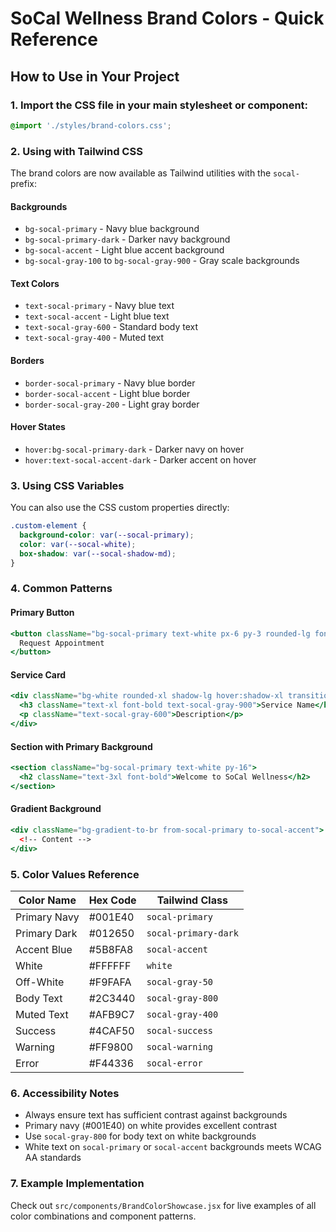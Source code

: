 # SoCal Wellness Brand Colors - Quick Reference

## How to Use in Your Project

### 1. Import the CSS file in your main stylesheet or component:
```css
@import './styles/brand-colors.css';
```

### 2. Using with Tailwind CSS

The brand colors are now available as Tailwind utilities with the `socal-` prefix:

#### Backgrounds
- `bg-socal-primary` - Navy blue background
- `bg-socal-primary-dark` - Darker navy background
- `bg-socal-accent` - Light blue accent background
- `bg-socal-gray-100` to `bg-socal-gray-900` - Gray scale backgrounds

#### Text Colors
- `text-socal-primary` - Navy blue text
- `text-socal-accent` - Light blue text  
- `text-socal-gray-600` - Standard body text
- `text-socal-gray-400` - Muted text

#### Borders
- `border-socal-primary` - Navy blue border
- `border-socal-accent` - Light blue border
- `border-socal-gray-200` - Light gray border

#### Hover States
- `hover:bg-socal-primary-dark` - Darker navy on hover
- `hover:text-socal-accent-dark` - Darker accent on hover

### 3. Using CSS Variables

You can also use the CSS custom properties directly:

```css
.custom-element {
  background-color: var(--socal-primary);
  color: var(--socal-white);
  box-shadow: var(--socal-shadow-md);
}
```

### 4. Common Patterns

#### Primary Button
```jsx
<button className="bg-socal-primary text-white px-6 py-3 rounded-lg font-semibold hover:bg-socal-primary-dark transition-colors">
  Request Appointment
</button>
```

#### Service Card
```jsx
<div className="bg-white rounded-xl shadow-lg hover:shadow-xl transition-shadow p-6">
  <h3 className="text-xl font-bold text-socal-gray-900">Service Name</h3>
  <p className="text-socal-gray-600">Description</p>
</div>
```

#### Section with Primary Background
```jsx
<section className="bg-socal-primary text-white py-16">
  <h2 className="text-3xl font-bold">Welcome to SoCal Wellness</h2>
</section>
```

#### Gradient Background
```jsx
<div className="bg-gradient-to-br from-socal-primary to-socal-accent">
  <!-- Content -->
</div>
```

### 5. Color Values Reference

| Color Name | Hex Code | Tailwind Class |
|------------|----------|----------------|
| Primary Navy | #001E40 | `socal-primary` |
| Primary Dark | #012650 | `socal-primary-dark` |
| Accent Blue | #5B8FA8 | `socal-accent` |
| White | #FFFFFF | `white` |
| Off-White | #F9FAFA | `socal-gray-50` |
| Body Text | #2C3440 | `socal-gray-800` |
| Muted Text | #AFB9C7 | `socal-gray-400` |
| Success | #4CAF50 | `socal-success` |
| Warning | #FF9800 | `socal-warning` |
| Error | #F44336 | `socal-error` |

### 6. Accessibility Notes

- Always ensure text has sufficient contrast against backgrounds
- Primary navy (#001E40) on white provides excellent contrast
- Use `socal-gray-800` for body text on white backgrounds
- White text on `socal-primary` or `socal-accent` backgrounds meets WCAG AA standards

### 7. Example Implementation

Check out `src/components/BrandColorShowcase.jsx` for live examples of all color combinations and component patterns.